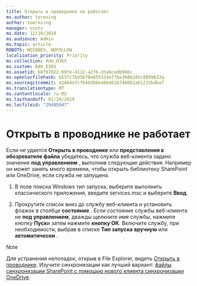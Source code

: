 ```yaml
---
title: Открыть в проводнике не работает
ms.author: toresing
author: tomresing
manager: scotv
ms.date: 12/10/2018
ms.audience: Admin
ms.topic: article
ROBOTS: NOINDEX, NOFOLLOW
localization_priority: Priority
ms.collection: Adm_O365
ms.custom: Adm_O365
ms.assetid: b8f07022-69fe-4112-a2f6-d3a6cedb966c
ms.openlocfilehash: b55fc7bd5670e655334ef7be368b245c8899633a
ms.sourcegitcommit: e2864efcfb493b6e46b662b746661a61232bdba7
ms.translationtype: MT
ms.contentlocale: ru-RU
ms.lasthandoff: 01/24/2019
ms.locfileid: "29485947"
---
```

# <a name="open-with-explorer-isnt-working"></a>Открыть в проводнике не работает

Если не удается **Открыть в проводнике** или **представления в обозревателе файла** убедитесь, что служба веб-клиента задано значение **под управлением** , выполнив следующие действия. Например он может занять много времени, чтобы открыть библиотеку SharePoint или OneDrive, если служба не запущена. 
  
1. В поле поиска Windows тип запуска, выберите выполнить классического приложения, введите services.msc и выберите **Ввод**.
    
2. Прокрутите список вниз до службу веб-клиента и установить флажок в столбце **состояние** . Если состояние службы веб-клиента не **под управлением**, дважды щелкните имя службы, нажмите кнопку **Пуск**и затем нажмите **кнопку ОК**. Включите службу, при необходимости, выбрав в списке **Тип запуска** **вручную** или **автоматически** . 
    
> [!NOTE]
> Для устранения неполадок, открыв в File Explorer, видеть [Открыть в проводнике](https://go.microsoft.com/fwlink/?linkid=871665). Изучите синхронизации как лучший вариант: [файлы синхронизации SharePoint с помощью нового клиента синхронизации OneDrive](https://go.microsoft.com/fwlink/?linkid=871666). 
  

